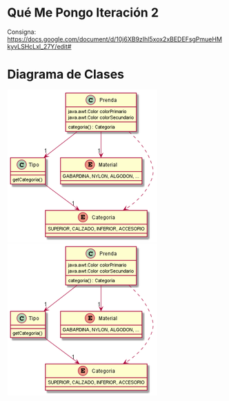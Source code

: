 # Qué Me Pongo Iteración 2

Consigna: https://docs.google.com/document/d/10j6XB9zIhl5xox2xBEDEFsgPmueHMkyvLSHcLxl_27Y/edit#

# Diagrama de Clases

![img.png](img.png)
![Diagrama de Clases.png](Diagrama%20de%20Clases.png)